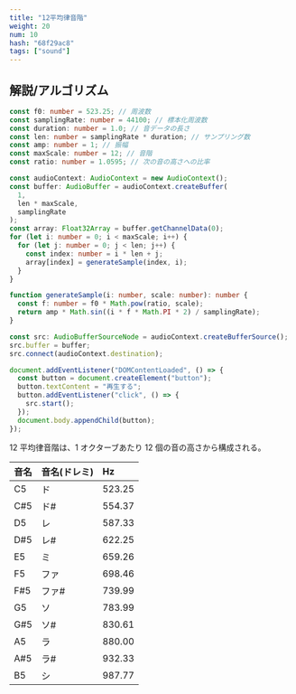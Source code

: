 ```yaml
---
title: "12平均律音階"
weight: 20
num: 10
hash: "68f29ac8"
tags: ["sound"]
---
```


## 解説/アルゴリズム

```typescript
const f0: number = 523.25; // 周波数
const samplingRate: number = 44100; // 標本化周波数
const duration: number = 1.0; // 音データの長さ
const len: number = samplingRate * duration; // サンプリング数
const amp: number = 1; // 振幅
const maxScale: number = 12; // 音階
const ratio: number = 1.0595; // 次の音の高さへの比率

const audioContext: AudioContext = new AudioContext();
const buffer: AudioBuffer = audioContext.createBuffer(
  1,
  len * maxScale,
  samplingRate
);
const array: Float32Array = buffer.getChannelData(0);
for (let i: number = 0; i < maxScale; i++) {
  for (let j: number = 0; j < len; j++) {
    const index: number = i * len + j;
    array[index] = generateSample(index, i);
  }
}

function generateSample(i: number, scale: number): number {
  const f: number = f0 * Math.pow(ratio, scale);
  return amp * Math.sin((i * f * Math.PI * 2) / samplingRate);
}

const src: AudioBufferSourceNode = audioContext.createBufferSource();
src.buffer = buffer;
src.connect(audioContext.destination);

document.addEventListener("DOMContentLoaded", () => {
  const button = document.createElement("button");
  button.textContent = "再生する";
  button.addEventListener("click", () => {
    src.start();
  });
  document.body.appendChild(button);
});
```

12 平均律音階は、1 オクターブあたり 12 個の音の高さから構成される。

| 音名 | 音名(ドレミ) | Hz     |
| :--- | :----------- | :----- |
| C5   | ド           | 523.25 |
| C#5  | ド#          | 554.37 |
| D5   | レ           | 587.33 |
| D#5  | レ#          | 622.25 |
| E5   | ミ           | 659.26 |
| F5   | ファ         | 698.46 |
| F#5  | ファ#        | 739.99 |
| G5   | ソ           | 783.99 |
| G#5  | ソ#          | 830.61 |
| A5   | ラ           | 880.00 |
| A#5  | ラ#          | 932.33 |
| B5   | シ           | 987.77 |
